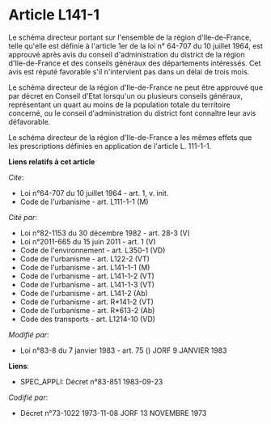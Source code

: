 # Article L141-1

Le schéma directeur portant sur l'ensemble de la région d'Ile-de-France, telle qu'elle est définie à l'article 1er de la loi
n° 64-707 du 10 juillet 1964, est approuvé après avis du conseil d'administration du district de la région d'Ile-de-France et
des conseils généraux des départements intéressés. Cet avis est réputé favorable s'il n'intervient pas dans un délai de trois
mois.

Le schéma directeur de la région d'Ile-de-France ne peut être approuvé que par décret en Conseil d'Etat lorsqu'un ou
plusieurs conseils généraux, représentant un quart au moins de la population totale du territoire concerné, ou le conseil
d'administration du district font connaître leur avis défavorable.

Le schéma directeur de la région d'Ile-de-France a les mêmes effets que les prescriptions définies en application de
l'article L. 111-1-1.

**Liens relatifs à cet article**

_Cite_:

  - Loi n°64-707 du 10 juillet 1964 - art. 1, v. init.
  - Code de l'urbanisme - art. L111-1-1 (M)

_Cité par_:

  - Loi n°82-1153 du 30 décembre 1982 - art. 28-3 (V)
  - Loi n°2011-665 du 15 juin 2011 - art. 1 (V)
  - Code de l'environnement - art. L350-1 (VD)
  - Code de l'urbanisme - art. L122-2 (VT)
  - Code de l'urbanisme - art. L141-1-1 (M)
  - Code de l'urbanisme - art. L141-1-2 (VT)
  - Code de l'urbanisme - art. L141-1-3 (VT)
  - Code de l'urbanisme - art. L141-2 (Ab)
  - Code de l'urbanisme - art. R*141-2 (VT)
  - Code de l'urbanisme - art. R*613-2 (Ab)
  - Code des transports - art. L1214-10 (VD)

_Modifié par_:

  - Loi n°83-8 du 7 janvier 1983 - art. 75 () JORF 9 JANVIER 1983

**Liens**:

  - SPEC_APPLI: Décret n°83-851 1983-09-23

_Codifié par_:

  - Décret n°73-1022 1973-11-08 JORF 13 NOVEMBRE 1973
